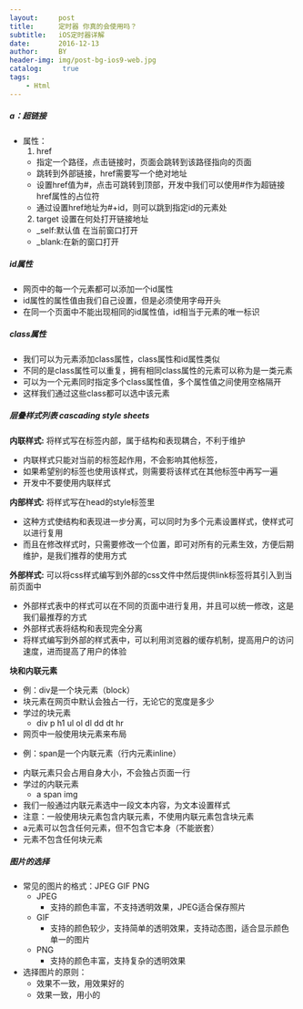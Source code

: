 ```yaml
---
layout:     post
title:      定时器 你真的会使用吗？
subtitle:   iOS定时器详解
date:       2016-12-13
author:     BY
header-img: img/post-bg-ios9-web.jpg
catalog: 	 true
tags:
    - Html
---
```

##### a：超链接
- 属性：
  1. href
    - 指定一个路径，点击链接时，页面会跳转到该路径指向的页面
    - 跳转到外部链接，href需要写一个绝对地址
    - 设置href值为#，点击可跳转到顶部，开发中我们可以使用#作为超链接href属性的占位符
    - 通过设置href地址为#+id，则可以跳到指定id的元素处
    2. target 设置在何处打开链接地址
	- _self:默认值 在当前窗口打开
	- _blank:在新的窗口打开


##### id属性
- 网页中的每一个元素都可以添加一个id属性
- id属性的属性值由我们自己设置，但是必须使用字母开头
- 在同一个页面中不能出现相同的id属性值，id相当于元素的唯一标识

##### class属性
- 我们可以为元素添加class属性，class属性和id属性类似
- 不同的是class属性可以重复，拥有相同class属性的元素可以称为是一类元素
- 可以为一个元素同时指定多个class属性值，多个属性值之间使用空格隔开
- 这样我们通过这些class都可以选中该元素


##### 层叠样式列表 cascading style sheets

 **内联样式:** 将样式写在标签内部，属于结构和表现耦合，不利于维护
- 内联样式只能对当前的标签起作用，不会影响其他标签，
- 如果希望别的标签也使用该样式，则需要将该样式在其他标签中再写一遍
- 开发中不要使用内联样式	
		   
**内部样式:** 将样式写在head的style标签里
- 这种方式使结构和表现进一步分离，可以同时为多个元素设置样式，使样式可以进行复用
- 而且在修改样式时，只需要修改一个位置，即可对所有的元素生效，方便后期维护，是我们推荐的使用方式
          
**外部样式:** 可以将css样式编写到外部的css文件中然后提供link标签将其引入到当前页面中
- 外部样式表中的样式可以在不同的页面中进行复用，并且可以统一修改，这是我们最推荐的方式
- 外部样式表将结构和表现完全分离
- 将样式编写到外部的样式表中，可以利用浏览器的缓存机制，提高用户的访问速度，进而提高了用户的体验


**块和内联元素**
- 例：div是一个块元素（block）
- 块元素在网页中默认会独占一行，无论它的宽度是多少
- 学过的块元素
   - div p h1 ul ol dl dd dt hr
- 网页中一般使用块元素来布局
      
* 例：span是一个内联元素（行内元素inline）
- 内联元素只会占用自身大小，不会独占页面一行
- 学过的内联元素
    - a span img
- 我们一般通过内联元素选中一段文本内容，为文本设置样式
- 注意：一般使用块元素包含内联元素，不使用内联元素包含块元素
- a元素可以包含任何元素，但不包含它本身（不能嵌套）
- 元素不包含任何块元素

##### 图片的选择
- 常见的图片的格式：JPEG GIF PNG
    - JPEG
	  - 支持的颜色丰富，不支持透明效果，JPEG适合保存照片
	- GIF
	   - 支持的颜色较少，支持简单的透明效果，支持动态图，适合显示颜色单一的图片
	- PNG
	   - 支持的颜色丰富，支持复杂的透明效果
- 选择图片的原则：
	- 效果不一致，用效果好的
	- 效果一致，用小的
